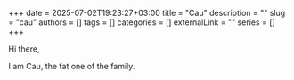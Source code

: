 +++ 
date = 2025-07-02T19:23:27+03:00
title = "Cau"
description = ""
slug = "cau"
authors = []
tags = []
categories = []
externalLink = ""
series = []
+++

Hi there,

I am Cau, the fat one of the family.